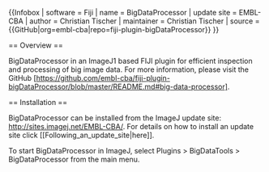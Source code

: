 {{Infobox
| software               = Fiji
| name                   = BigDataProcessor 
| update site            = EMBL-CBA
| author                 = Christian Tischer
| maintainer             = Christian Tischer
| source                 = {{GitHub|org=embl-cba|repo=fiji-plugin-bigDataProcessor}}
}}


== Overview ==

BigDataProcessor in an ImageJ1 based FIJI plugin for efficient inspection and processing of big image data. For more information, please visit the GitHub [https://github.com/embl-cba/fiji-plugin-bigDataProcessor/blob/master/README.md#big-data-processor].

== Installation ==

BigDataProcessor can be installed from the ImageJ update site: http://sites.imagej.net/EMBL-CBA/. For details on how to install an update site click [[Following_an_update_site|here]].

To start BigDataProcessor in ImageJ, select Plugins > BigDataTools > BigDataProcessor from the main menu.
